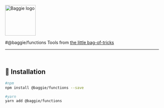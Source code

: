 <img alt="Baggie logo" src="https://github.com/larsmunkholm/baggie/raw/master/graphics/baggie.svg" height="100" />

#@baggie/functions
Tools from [the little bag-of-tricks](https://github.com/larsmunkholm/baggie)
<hr>
<br>

## 🚀 Installation
```bash
#npm
npm install @baggie/functions --save

#yarn
yarn add @baggie/functions
```

